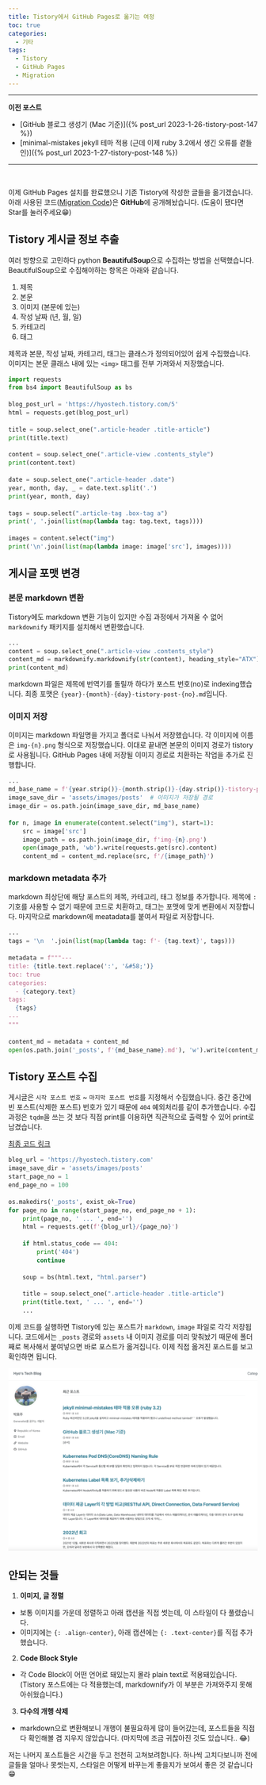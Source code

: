 ```yaml
---
title: Tistory에서 GitHub Pages로 옮기는 여정
toc: true
categories:
  - 기타
tags:
  - Tistory
  - GitHub Pages
  - Migration
---
```


---

**이전 포스트**
- [GitHub 블로그 생성기 (Mac 기준)]({% post_url 2023-1-26-tistory-post-147 %})
- [minimal-mistakes jekyll 테마 적용 (근데 이제 ruby 3.2에서 생긴 오류를 곁들인)]({% post_url 2023-1-27-tistory-post-148 %})

---

<br>

이제 GitHub Pages 설치를 완료했으니 기존 Tistory에 작성한 글들을 옮기겠습니다.
아래 사용된 코드([Migration Code](https://github.com/hyojupark/tistory-to-github-page-migration))은 **GitHub**에 공개해놨습니다. (도움이 됐다면 Star를 눌러주세요😁)

## Tistory 게시글 정보 추출
여러 방향으로 고민하다 python **BeautifulSoup**으로 수집하는 방법을 선택했습니다. BeautifulSoup으로 수집해야하는 항목은 아래와 같습니다.

1. 제목
2. 본문
3. 이미지 (본문에 있는)
4. 작성 날짜 (년, 월, 일)
5. 카테고리
6. 태그

제목과 본문, 작성 날짜, 카테고리, 태그는 클래스가 정의되어있어 쉽게 수집했습니다. 이미지는 본문 클래스 내에 있는 `<img>` 태그를 전부 가져와서 저장했습니다.
```python
import requests
from bs4 import BeautifulSoup as bs

blog_post_url = 'https://hyostech.tistory.com/5'
html = requests.get(blog_post_url)

title = soup.select_one(".article-header .title-article")
print(title.text)

content = soup.select_one(".article-view .contents_style")
print(content.text)

date = soup.select_one(".article-header .date")
year, month, day, _ = date.text.split('.')
print(year, month, day)

tags = soup.select(".article-tag .box-tag a")
print(', '.join(list(map(lambda tag: tag.text, tags))))

images = content.select("img")
print('\n'.join(list(map(lambda image: image['src'], images))))
```

## 게시글 포맷 변경
### 본문 markdown 변환

Tistory에도 markdown 변환 기능이 있지만 수집 과정에서 가져올 수 없어 `markdownify` 패키지를 설치해서 변환했습니다. 
```python
...
content = soup.select_one(".article-view .contents_style")
content_md = markdownify.markdownify(str(content), heading_style="ATX")
print(content_md)
```

markdown 파일은 제목에 번역기를 돌릴까 하다가 포스트 번호(no)로 indexing했습니다. 최종 포맷은 `{year}-{month}-{day}-tistory-post-{no}.md`입니다.

### 이미지 저장

이미지는 markdown 파일명을 가지고 폴더로 나눠서 저장했습니다. 각 이미지에 이름은 `img-{n}.png` 형식으로 저장했습니다.
이대로 끝내면 본문의 이미지 경로가 tistory로 사용됩니다. GitHub Pages 내에 저장될 이미지 경로로 치환하는 작업을 추가로 진행합니다.
```python
...
md_base_name = f'{year.strip()}-{month.strip()}-{day.strip()}-tistory-post-{page_no}'
image_save_dir = 'assets/images/posts'  # 이미지가 저장될 경로
image_dir = os.path.join(image_save_dir, md_base_name)

for n, image in enumerate(content.select("img"), start=1):
    src = image['src']
    image_path = os.path.join(image_dir, f'img-{n}.png')
    open(image_path, 'wb').write(requests.get(src).content)
    content_md = content_md.replace(src, f'/{image_path}')
```

### markdown metadata 추가

markdown 최상단에 해당 포스트의 제목, 카테고리, 태그 정보를 추가합니다. 제목에 `:` 기호를 사용할 수 없기 때문에 코드로 치환하고, 태그는 포맷에 맞게 변환에서 저장합니다.
마지막으로 markdown에 meatadata를 붙여서 파일로 저장합니다.
```python
...
tags = '\n  '.join(list(map(lambda tag: f'- {tag.text}', tags)))

metadata = f"""---
title: {title.text.replace(':', '&#58;')}
toc: true
categories:
  - {category.text}
tags:
  {tags}
---
"""

content_md = metadata + content_md
open(os.path.join('_posts', f'{md_base_name}.md'), 'w').write(content_md)
```

## Tistory 포스트 수집

게시글은 `시작 포스트 번호` ~ `마지막 포스트 번호`를 지정해서 수집했습니다. 중간 중간에 빈 포스트(삭제한 포스트) 번호가 있기 때문에 `404` 예외처리를 같이 추가했습니다. 수집 과정은 `tqdm`을 쓰는 것 보다 직접 print를 이용하면 직관적으로 출력할 수 있어 print로 남겼습니다.

[최종 코드 링크](https://github.com/hyojupark/tistory-to-github-page-migration/blob/main/main.ipynb)
```python
blog_url = 'https://hyostech.tistory.com'
image_save_dir = 'assets/images/posts'
start_page_no = 1
end_page_no = 100

os.makedirs('_posts', exist_ok=True)
for page_no in range(start_page_no, end_page_no + 1):
    print(page_no, ' ... ', end='')
    html = requests.get(f'{blog_url}/{page_no}')

    if html.status_code == 404:
        print('404')
        continue

    soup = bs(html.text, "html.parser")

    title = soup.select_one(".article-header .title-article")
    print(title.text, ' ... ', end='')
    ...
```

이제 코드를 실행하면 Tistory에 있는 포스트가 `markdown`, `image` 파일로 각각 저장됩니다. 코드에서는 `_posts` 경로와 `assets` 내 이미지 경로를 미리 맞춰놨기 때문에 폴더째로 복사해서 붙여넣으면 바로 포스트가 옮겨집니다. 이제 직접 옮겨진 포스트를 보고 확인하면 됩니다.

![blog posts](/assets/images/posts/2023-1-31-tistory-to-github-pages-migration/blog_posts.png)


## 안되는 것들
1. **이미지, 글 정렬**
  - 보통 이미지를 가운데 정렬하고 아래 캡션을 직접 썻는데, 이 스타일이 다 풀렸습니다.
  - 이미지에는 `{: .align-center}`, 아래 캡션에는 `{: .text-center}`를 직접 추가했습니다.
2. **Code Block Style**
  - 각 Code Block이 어떤 언어로 돼있는지 몰라 plain text로 적용돼있습니다. (Tistory 포스트에는 다 적용했는데, markdownify가 이 부분은 가져와주지 못해 아쉬웠습니다.)
3. **다수의 개행 삭제**
  - markdown으로 변환해보니 개행이 불필요하게 많이 들어갔는데, 포스트들을 직접 다 확인해볼 겸 지우지 않았습니다. (마지막에 조금 귀찮아진 것도 있습니다.. 😂)


저는 나머지 포스트들은 시간을 두고 천천히 고쳐보려합니다. 하나씩 고치다보니까 전에 글들을 얼마나 못썻는지, 스타일은 어떻게 바꾸는게 좋을지가 보여서 좋은 것 같습니다😁